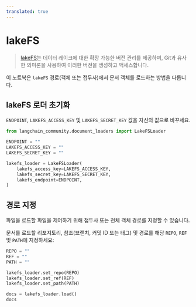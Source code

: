 ```yaml
---
translated: true
---
```


# lakeFS

>[lakeFS](https://docs.lakefs.io/)는 데이터 레이크에 대한 확장 가능한 버전 관리를 제공하며, Git과 유사한 의미론을 사용하여 이러한 버전을 생성하고 액세스합니다.

이 노트북은 `lakeFS` 경로(객체 또는 접두사)에서 문서 객체를 로드하는 방법을 다룹니다.

## lakeFS 로더 초기화

`ENDPOINT`, `LAKEFS_ACCESS_KEY` 및 `LAKEFS_SECRET_KEY` 값을 자신의 값으로 바꾸세요.

```python
from langchain_community.document_loaders import LakeFSLoader
```

```python
ENDPOINT = ""
LAKEFS_ACCESS_KEY = ""
LAKEFS_SECRET_KEY = ""

lakefs_loader = LakeFSLoader(
    lakefs_access_key=LAKEFS_ACCESS_KEY,
    lakefs_secret_key=LAKEFS_SECRET_KEY,
    lakefs_endpoint=ENDPOINT,
)
```

## 경로 지정

파일을 로드할 파일을 제어하기 위해 접두사 또는 전체 객체 경로를 지정할 수 있습니다.

문서를 로드할 리포지토리, 참조(브랜치, 커밋 ID 또는 태그) 및 경로를 해당 `REPO`, `REF` 및 `PATH`에 지정하세요:

```python
REPO = ""
REF = ""
PATH = ""

lakefs_loader.set_repo(REPO)
lakefs_loader.set_ref(REF)
lakefs_loader.set_path(PATH)

docs = lakefs_loader.load()
docs
```
